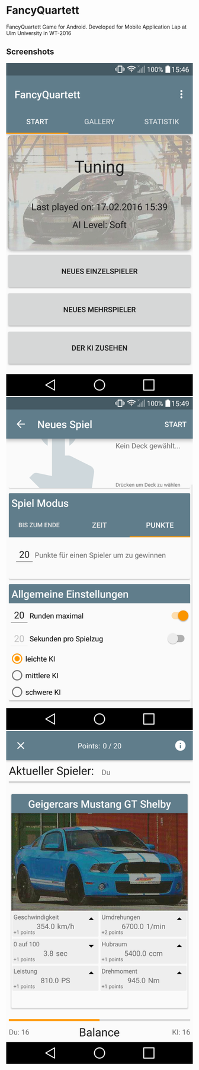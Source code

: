 # FancyQuartett

FancyQuartett Game for Android. Developed for Mobile Application Lap at Ulm University in WT-2016

## Screenshots
![Image of Mainscreen](PreviewBilder/Screenshot_2016-02-17-15-46-51.png)
![Image of Settings](PreviewBilder/Screenshot_2016-02-17-15-49-44.png)
![Image while Gaming](PreviewBilder/Screenshot_2016-02-17-15-48-30.png)
